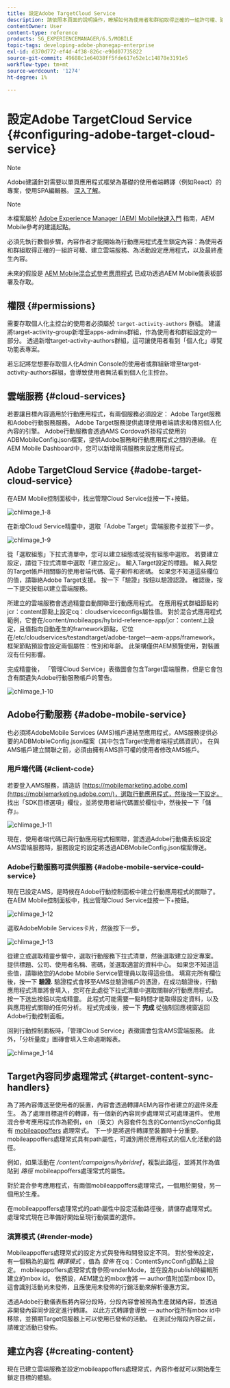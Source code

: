 ```yaml
---
title: 設定Adobe TargetCloud Service
description: 請依照本頁面的說明操作，瞭解如何為使用者和群組取得正確的一組許可權、建立雲端服務、為活動設定應用程式，以及最終產生內容。
contentOwner: User
content-type: reference
products: SG_EXPERIENCEMANAGER/6.5/MOBILE
topic-tags: developing-adobe-phonegap-enterprise
exl-id: d370d772-ef4d-4f38-826c-e90d07735822
source-git-commit: 49688c1e64038ff5fde617e52e1c14878e3191e5
workflow-type: tm+mt
source-wordcount: '1274'
ht-degree: 1%

---
```


# 設定Adobe TargetCloud Service {#configuring-adobe-target-cloud-service}

>[!NOTE]
>
>Adobe建議針對需要以單頁應用程式框架為基礎的使用者端轉譯（例如React）的專案，使用SPA編輯器。 [深入了解](/help/sites-developing/spa-overview.md)。

>[!NOTE]
>
>本檔案屬於 [Adobe Experience Manager (AEM) Mobile快速入門](/help/mobile/getting-started-aem-mobile.md) 指南，AEM Mobile參考的建議起點。

必須先執行數個步驟，內容作者才能開始為行動應用程式產生鎖定內容：為使用者和群組取得正確的一組許可權、建立雲端服務、為活動設定應用程式，以及最終產生內容。

未來的假設是 [AEM Mobile混合式參考應用程式](https://github.com/Adobe-Marketing-Cloud-Apps/aem-mobile-hybrid-reference) 已成功透過AEM Mobile儀表板部署及存取。

## 權限 {#permissions}

需要存取個人化主控台的使用者必須屬於 `target-activity-authors` 群組。 建議將target-activity-group新增至apps-admins群組，作為使用者和群組設定的一部分。 透過新增target-activity-authors群組，這可讓使用者看到「個人化」導覽功能表專案。

若忘記將您想要存取個人化Admin Console的使用者或群組新增至target-activity-authors群組，會導致使用者無法看到個人化主控台。

## 雲端服務 {#cloud-services}

若要讓目標內容適用於行動應用程式，有兩個服務必須設定： Adobe Target服務和Adobe行動服務服務。 Adobe Target服務提供處理使用者端請求和傳回個人化內容的引擎。 Adobe行動服務會透過AMS Cordova外掛程式使用的ADBMobileConfig.json檔案，提供Adobe服務和行動應用程式之間的連線。 在AEM Mobile Dashboard中，您可以新增兩項服務來設定應用程式。

## Adobe TargetCloud Service {#adobe-target-cloud-service}

在AEM Mobile控制面板中，找出管理Cloud Service並按一下+按鈕。

![chlimage_1-8](assets/chlimage_1-8.png)

在新增Cloud Service精靈中，選取「Adobe Target」雲端服務卡並按下一步。

![chlimage_1-9](assets/chlimage_1-9.png)

從「選取組態」下拉式清單中，您可以建立組態或從現有組態中選取。 若要建立設定，請從下拉式清單中選取「建立設定」。 輸入Target設定的標題。 輸入與您的Target帳戶相關聯的使用者端代碼、電子郵件和密碼。 如果您不知道這些欄位的值，請聯絡Adobe Target支援。 按一下「驗證」按鈕以驗證認證。 確認後，按一下提交按鈕以建立雲端服務。

所建立的雲端服務會透過精靈自動關聯至行動應用程式。 在應用程式群組節點的jcr：content節點上設定cq：cloudserviceconfigs屬性值。 對於混合式應用程式範例，它會在/content/mobileapps/hybrid-reference-app/jcr：content上設定，且值指向自動產生的framework節點，它位在/etc/cloudservices/testandtarget/adobe-target—aem-apps/framework。 框架節點預設會設定兩個屬性：性別和年齡。 此架構僅供AEM預覽使用，對裝置沒有任何影響。

完成精靈後， 「管理Cloud Service」表徵圖會包含Target雲端服務，但是它會包含有關遺失Adobe行動服務帳戶的警告。

![chlimage_1-10](assets/chlimage_1-10.png)

## Adobe行動服務 {#adobe-mobile-service}

也必須將AdobeMobile Services (AMS)帳戶連結至應用程式，AMS服務提供必要的ADBMobileConfig.json檔案（其中包含Target使用者端程式碼資訊）。 在與AMS帳戶建立關聯之前，必須由擁有AMS許可權的使用者修改AMS帳戶。

### 用戶端代碼 {#client-code}

若要登入AMS服務，請造訪 [https://mobilemarketing.adobe.com](https://mobilemarketing.adobe.com/)，選取行動應用程式，然後按一下設定。 找出「SDK目標選項」欄位，並將使用者端代碼置於欄位中，然後按一下「儲存」。

![chlimage_1-11](assets/chlimage_1-11.png)

現在，使用者端代碼已與行動應用程式相關聯，當透過Adobe行動儀表板設定AMS雲端服務時，服務設定的設定將透過ADBMobileConfig.json檔案傳送。

### Adobe行動服務可提供服務 {#adobe-mobile-service-could-service}

現在已設定AMS，是時候在Adobe行動控制面板中建立行動應用程式的關聯了。 在AEM Mobile控制面板中，找出管理Cloud Service並按一下+按鈕。

![chlimage_1-12](assets/chlimage_1-12.png)

選取AdobeMobile Services卡片，然後按下一步。

![chlimage_1-13](assets/chlimage_1-13.png)

從建立或選取精靈步驟中，選取行動服務下拉式清單，然後選取建立設定專案。 提供標題、公司、使用者名稱、密碼，並選取適當的資料中心。 如果您不知道這些值，請聯絡您的Adobe Mobile Service管理員以取得這些值。 填寫完所有欄位後，按一下 **驗證**. 驗證程式會移至AMS並驗證帳戶的憑證，在成功驗證後，行動應用程式清單將會填入，您可在此處從下拉式清單中選取關聯的行動應用程式。 按一下送出按鈕以完成精靈。 此程式可能需要一點時間才能取得設定資料，以及與應用程式關聯的任何分析。 程式完成後，按一下 **完成** 從強制回應視窗返回Adobe行動控制面板。

回到行動控制面板時，「管理Cloud Service」表徵圖會包含AMS雲端服務。 此外，「分析量度」圖磚會填入生命週期報表。

![chlimage_1-14](assets/chlimage_1-14.png)

## Target內容同步處理常式 {#target-content-sync-handlers}

為了將內容傳送至使用者的裝置，內容會透過轉譯AEM內容作者建立的選件來產生。 為了處理目標選件的轉譯，有一個新的內容同步處理常式可處理選件。 使用混合參考應用程式作為範例，en （英文）內容套件包含的ContentSyncConfig具有 [mobileappoffers](https://github.com/Adobe-Marketing-Cloud-Apps/aem-mobile-hybrid-reference/blob/master/aem-package/content-author/src/main/content/jcr_root/content/mobileapps/hybrid-reference-app/en/_jcr_content/pge-app/app-config-dev/targetOffers/.content.xml) 處理常式。 下一步是將選件轉譯至裝置時十分重要。 mobileappoffers處理常式具有path屬性，可識別用於應用程式的個人化活動的路徑。

例如，如果活動在 */content/campaigns/hybridref*，複製此路徑，並將其作為值貼到 *路徑* mobileappoffers處理常式的屬性。

對於混合參考應用程式，有兩個mobileappoffers處理常式，一個用於開發，另一個用於生產。

在mobileappoffers處理常式的path屬性中設定活動路徑後，請儲存處理常式。 處理常式現在已準備好開始呈現行動裝置的選件。

### 演算模式 {#render-mode}

Mobileappoffers處理常式的設定方式與發佈和開發設定不同。 對於發佈設定，有一個稱為的屬性 *轉譯模式* ，值為 *發佈* 在cq：ContentSyncConfig節點上設定。 mobileappoffers處理常式會參照renderMode，並在設為publish時編輯所建立的mbox id。 依預設，AEM建立的mbox會將 — author值附加至mbox ID。 這會識別活動尚未發佈，且應使用未發佈的行銷活動來解析優惠方案。

透過Adobe行動儀表板將內容分段時，分段內容會被視為生產就緒內容，並透過非開發內容同步設定進行轉譯。 以此方式轉譯會導致 — author從所有mbox id中移除，並預期Target伺服器上可以使用已發佈的活動。 在測試分階段內容之前，請確定活動已發佈。

## 建立內容 {#creating-content}

現在已建立雲端服務並設定mobileappoffers處理常式，內容作者就可以開始產生鎖定目標的體驗。
